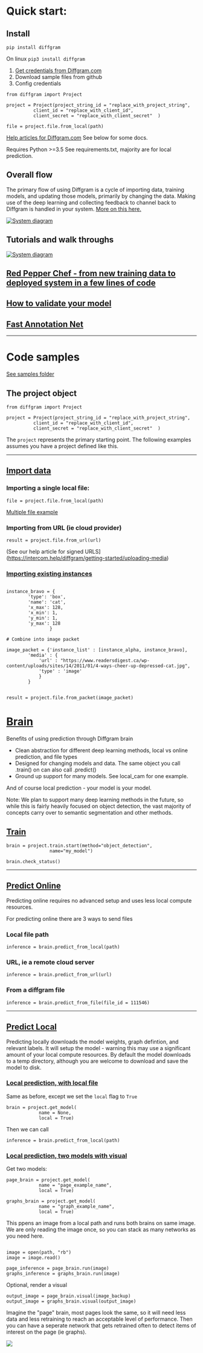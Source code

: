 
# Quick start:


## Install
`pip install diffgram`

On linux
`pip3 install diffgram`

1) [Get credentials from Diffgram.com](https://intercom.help/diffgram/api-software-development-kit-sdk/getting-started-with-sdk)
2) Download sample files from github
3) Config credentials

```
from diffgram import Project

project = Project(project_string_id = "replace_with_project_string",
		  client_id = "replace_with_client_id",
		  client_secret = "replace_with_client_secret"	)

file = project.file.from_local(path)
```

[Help articles for Diffgram.com](https://intercom.help/diffgram)  See below for some docs.

Requires Python >=3.5
See requirements.txt, majority are for local prediction.


## Overall flow

The primary flow of using Diffgram is a cycle of 
importing data, training models, and updating those models, 
primarily by changing the data. Making use of the deep learning 
and collecting feedback to channel back to Diffgram is handled
in your system. [More on this here.](https://intercom.help/diffgram/getting-started/primary-flow-of-using-diffgram)

[![System diagram](https://downloads.intercomcdn.com/i/o/120647131/3d5f5b7df3b398ed60bff7ea/Activate+data%2C+active+models++Diffgram.png)](https://intercom.help/diffgram/getting-started/primary-flow-of-using-diffgram)

## Tutorials and walk throughs

[![System diagram](https://cdn-images-1.medium.com/max/2600/1*zts29hm2I1iSupZ5tdFevg.png)](https://medium.com/@anthony_sarkis/red-pepper-chef-from-new-training-data-to-deployed-system-in-a-few-lines-of-code-8d25b77fe447)

## [Red Pepper Chef - from new training data to deployed system in a few lines of code](https://medium.com/@anthony_sarkis/red-pepper-chef-from-new-training-data-to-deployed-system-in-a-few-lines-of-code-8d25b77fe447)

## [How to validate your model](https://medium.com/diffgram/how-to-validate-your-deep-learning-model-with-the-diffgram-sdk-tutorial-22234a9a35)

## [Fast Annotation Net](https://medium.com/diffgram/fast-annotation-net-a-framework-for-active-learning-in-2018-1c75d6b4af92)

---

# Code samples

[See samples folder](https://github.com/diffgram/diffgram/blob/master/sdk/samples)


## The project object
```
from diffgram import Project

project = Project(project_string_id = "replace_with_project_string",
		  client_id = "replace_with_client_id",
		  client_secret = "replace_with_client_secret"	)
```
The `project` represents the primary starting point.
The following examples assumes you have a project defined like this.

---

## [Import data](https://github.com/diffgram/diffgram/blob/master/sdk/samples/import/from_local.py)


### Importing a single local file:

`file = project.file.from_local(path)`

[Multiple file example](https://github.com/diffgram/diffgram/blob/master/sdk/samples/import/from_local_directory.py)

### Importing from URL (ie cloud provider)

`result = project.file.from_url(url)`

(See our help article for signed URLS](https://intercom.help/diffgram/getting-started/uploading-media)


### [Importing existing instances](https://github.com/diffgram/diffgram/blob/master/sdk/samples/existing_instances/sample_image_with_existing_instances.py)

```

instance_bravo = {
		'type': 'box',
		'name': 'cat',
		'x_max': 128, 
		'x_min': 1,
		'y_min': 1,
		'y_max': 128
				}

# Combine into image packet

image_packet = {'instance_list' : [instance_alpha, instance_bravo],
		'media' : {
			'url' : "https://www.readersdigest.ca/wp-content/uploads/sites/14/2011/01/4-ways-cheer-up-depressed-cat.jpg",
			'type' : 'image'
			}
		}
	

result = project.file.from_packet(image_packet)

```

# [Brain](https://github.com/diffgram/diffgram/blob/master/sdk/samples/brain)

Benefits of using prediction through Diffgram brain

* Clean abstraction for different deep learning methods, local vs online prediction, and file types
* Designed for changing models and data. The same object you call .train() on can also call .predict()
* Ground up support for many models. See local_cam for one example.

And of course local prediction - your model is your model.

Note: We plan to support many deep learning methods in the future,
so while this is fairly heavily focused on object detection, the vast majority of
concepts carry over to semantic segmentation and other methods.

## [Train](https://github.com/diffgram/diffgram/blob/master/sdk/samples/brain/train.py)

```
brain = project.train.start(method="object_detection",
			    name="my_model")

brain.check_status()
```

---

## [Predict Online](https://github.com/diffgram/diffgram/blob/master/sdk/samples/brain/predict.py)

Predicting online requires no advanced setup and uses less local compute resources.

For predicting online there are 3 ways to send files

### Local file path
`inference = brain.predict_from_local(path)`

### URL, ie a remote cloud server
`inference = brain.predict_from_url(url)`

### From a diffgram file
`inference = brain.predict_from_file(file_id = 111546)`

---

## [Predict Local](https://github.com/diffgram/diffgram/blob/master/sdk/samples/brain/local_predict.py)

Predicting locally downloads the model weights, graph defintion, and relevant labels.
It will setup the model - warning this may use a significant amount of your local compute resources.
By default the model downloads to a temp directory, although you are welcome to download
and save the model to disk.

### [Local prediction, with local file](https://github.com/diffgram/diffgram/blob/master/sdk/samples/brain/local_predict.py)

Same as before, except we set the `local` flag to `True`
```
brain = project.get_model(
			name = None,
			local = True)
```
Then we can call

`inference = brain.predict_from_local(path)`


### [Local prediction, two models with visual](https://github.com/diffgram/diffgram/blob/master/sdk/samples/brain/local_predict_cam.py)

Get two models:

```
page_brain = project.get_model(
			name = "page_example_name",
			local = True)

graphs_brain = project.get_model(
			name = "graph_example_name",
			local = True)
```

This ppens an image from a local path and runs both brains on same image.
We are only reading the image once, so you can stack as many networks
as you need here.

```

image = open(path, "rb")
image = image.read()

page_inference = page_brain.run(image)
graphs_inference = graphs_brain.run(image)

```

Optional, render a visual

```
output_image = page_brain.visual(image_backup)
output_image = graphs_brain.visual(output_image)
```

Imagine the "page" brain, most pages look the same, so it will need less data
and less retraining to reach an acceptable level of performance.
Then you can have a seperate network that gets retrained often to detect items of interest on the page (ie graphs).

![](https://storage.googleapis.com/diffgram-002/public/github/graph_example.png)
